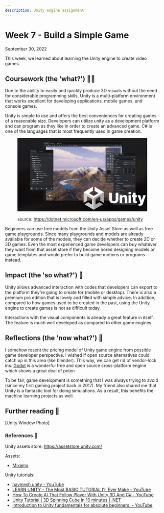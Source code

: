 ```yaml
---
description: Unity engine assignment
---
```


# Week 7 - Build a Simple Game

September 30, 2022

This week, we learned about learning the Unity engine to create video games.

## Coursework (the 'what?') 🤷‍♂️

Due to the ability to easily and quickly produce 3D visuals without the need for considerable programming skills, Unity is a multi-platform environment that works excellent for developing applications, mobile games, and console games.

Unity is simple to use and offers the best conveniences for creating games of a reasonable size. Developers can utilize unity as a development platform and can program as they like in order to create an advanced game. C# is one of the languages that is most frequently used in game creation.

<figure><img src="../.gitbook/assets/image (4).png" alt=""><figcaption><p>source: <a href="https://dotnet.microsoft.com/en-us/apps/games/unity">https://dotnet.microsoft.com/en-us/apps/games/unity</a></p></figcaption></figure>

Beginners can use free models from the Unity Asset Store as well as free game playgrounds. Since many playgrounds and models are already available for some of the models, they can decide whether to create 2D or 3D games. Even the most experienced game developers can buy whatever they want from that asset store if they become bored designing models or game templates and would prefer to build game motions or programs instead.

## Impact (the 'so what?') 🚀

Unity allows advanced interaction with codes that developers can export to the platform they're going to create for (mobile or desktop). There is also a premium pro edition that is lovely and filled with simple advice. In addition, compared to how games used to be created in the past, using the Unity engine to create games is not as difficult today.

Interactions with the visual components is already a great feature in itself. The feature is much well developed as compared to other game engines.

## Reflections (the 'now what?') 🤔

I somehow resent the pricing model of Unity game engine from possible game developer perspective. I wished if open source alternatives could catch up in this area (like blender). This way, we can get rid of vendor-lock ins. [Godot](https://godotengine.org/) is a wonderful free and open source cross-platform engine which shows a great deal of poten

To be fair, game development is something that I was always trying to avoid (since my first gaming project back in 2017). My friend also shared me that Unity is a fantastic tool for doing simulations. As a result, this benefits the machine learning projects as well.

## Further reading 📄

\[Unity Window Photo]

### References 🔖

Unity assets store: https://assetstore.unity.com/

Assets:

* [Mixamo](https://www.mixamo.com/#/?page=1\&query=idle)

Unity tutorials:

* [navmesh unity - YouTube](https://www.youtube.com/results?search\_query=navmesh+unity)
* [LEARN UNITY - The Most BASIC TUTORIAL I'll Ever Make - YouTube](https://www.youtube.com/watch?v=pwZpJzpE2lQ)
* [How To Create AI That Follow Player With Unity 3D And C# - YouTube](https://www.youtube.com/watch?v=g7d5TFon120\&ab\_channel=Mtir%27sCode)
* [Unity Tutorial | 3D Spinning Cube in 10 minutes | .NET](https://dotnet.microsoft.com/en-us/learn/games/unity-tutorial/install)
* [Introduction to Unity fundamentals for absolute beginners. - YouTube](https://www.youtube.com/watch?v=ozL-h75vazQ\&ab\_channel=EqualReality)
